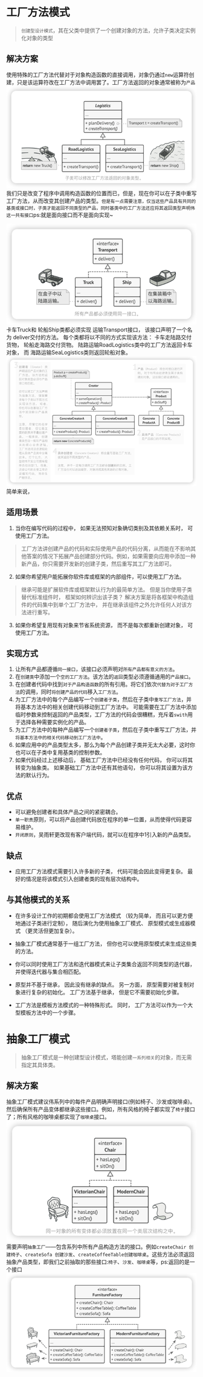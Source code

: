 # 工厂方法模式
> `创建型设计模式`，其在父类中提供了一个创建对象的方法，允许子类决定实例化对象的类型

## 解决方案
使用特殊的工厂方法代替对于对象构造函数的直接调用，对象仍通过`new`运算符创建，只是该运算符改在工厂方法中调用罢了。工厂方法返回的对象通常被称为`产品`
![img_1.png](img_1.png)
我们只是改变了程序中调用构造函数的位置而已，但是，现在你可以在子类中重写工厂方法，从而改变其创建产品的类型。`但是有一点需要注意，仅当这些产品具有共同的基类或接口时，子类才能返回不同类型的产品，同时基类中的工厂方法还应将其返回类型声明伟这一共有接口`ps:就是面向接口而不是面向实现~

![img_2.png](img_2.png)
卡车Truck和 轮船Ship类都必须实现 运输Transport接口， 该接口声明了一个名为 deliver交付的方法。 每个类都将以不同的方式实现该方法： 卡车走陆路交付货物， 轮船走海路交付货物。 ​ 陆路运输Road­Logistics类中的工厂方法返回卡车对象， 而 海路运输Sea­Logistics类则返回轮船对象。
![img.png](img.png)
简单来说，

## 适用场景
1. 当你在编写代码的过程中， 如果无法预知对象确切类别及其依赖关系时， 可使用工厂方法。
> 工厂方法讲创建产品的代码和实际使用产品的代码分离，从而能在不影响其他答案的情况下拓展产品创建部分代码。例如，如果需要向应用中添加一种新产品，你只需要开发新的创建子类，然后重写其工厂方法即可。
2. 如果你希望用户能拓展你软件库或框架的内部组件，可以使用工厂方法。
>  继承可能是扩展软件库或框架默认行为的最简单方法。 但是当你使用子类替代标准组件时， 框架如何辨识出该子类？
> 解决方案是将各框架中构造组件的代码集中到单个工厂方法中， 并在继承该组件之外允许任何人对该方法进行重写。
3. 如果你希望复用现有对象来节省系统资源， 而不是每次都重新创建对象， 可使用工厂方法。

## 实现方式
1. 让所有产品都遵循`同一接口`，该接口必须声明对`所有产品都有意义的方法`。
2. 在`创建类`中添加一个`空的工厂方法`。该方法的`返回`类型必须遵循通用的`产品接口`。
3. 在创建者代码中找到`对于产品构造函数`的所有引用。将它们依次`代替为对于工厂方法`的调用，同时`将创建产品的代码`移入`工厂方法`。
4. 为工厂方法中的每个产品编写一个`创建者子类`，然后在子类中`重写工厂方法`，并将基本方法中的相关创建代码移动到工厂方法中。
可能需要在工厂方法中添加临时参数来控制返回的产品类型，工厂方法的代码会很糟糕，充斥着`swith`用于选择各种需要实例化的产品。
5. 为工厂方法中的每种产品编写一个`创建者子类`，然后在子类中重写工厂方法，并`将基本方法中的相关代码移动到工厂方法中`。
6. 如果应用中的产品类型太多，那么为每个产品创建子类并无太大必要，这时你也可以在子类中复用基类的控制参数。
7. 如果代码经过上述移动后， 基础工厂方法中已经没有任何代码， 你可以将其转变为抽象类。 如果基础工厂方法中还有其他语句， 你可以将其设置为该方法的默认行为。

## 优点
- 可以避免创建者和具体产品之间的紧密耦合。
- `单一职责`原则，可以将产品创建代码放在程序的单一位置，从而使得代码更容易维护。
- `开闭原则`，吴雨轩更改现有客户端代码，就可以在程序中1引入新的产品类型。

## 缺点
- 应用工厂方法模式需要引入许多新的子类， 代码可能会因此变得更复杂。 最好的情况是将该模式引入创建者类的现有层次结构中。

## 与其他模式的关系
- 在许多设计工作的初期都会使用工厂方法模式 （较为简单， 而且可以更方便地通过子类进行定制）， 随后演化为使用抽象工厂模式、 原型模式或生成器模式 （更灵活但更加复杂）。

- 抽象工厂模式通常基于一组工厂方法， 但你也可以使用原型模式来生成这些类的方法。

- 你可以同时使用工厂方法和迭代器模式来让子类集合返回不同类型的迭代器， 并使得迭代器与集合相匹配。

- 原型并不基于继承， 因此没有继承的缺点。 另一方面， 原型需要对被复制对象进行复杂的初始化。 工厂方法基于继承， 但是它不需要初始化步骤。

- 工厂方法是模板方法模式的一种特殊形式。 同时， 工厂方法可以作为一个大型模板方法中的一个步骤。


# 抽象工厂模式
> 抽象工厂模式是一种创建型设计模式，塔能创建`一系列相关`的对象，而无需指定其具体类。

## 解决方案
抽象工厂模式建议伟系列中的每件产品明确声明接口(例如椅子、沙发或咖啡桌)。然后确保所有产品变体都继承这些接口。例如，所有风格的椅子都实现了`椅子`接口了；所有风格的咖啡桌都实现了`咖啡桌`接口。
![img_3.png](img_3.png)
需要声明`抽象工厂`——包含系列中所有产品构造方法的接口。例如`createChair 创建椅子`、`createSofa 创建沙发`、`createCoffeeTable创建咖啡桌`。这些方法必须返回抽象产品类型，即我们之前抽取的那些接口:`椅子`、`沙发`、`咖啡桌`等，ps:返回的是一个接口
![img_4.png](img_4.png)
